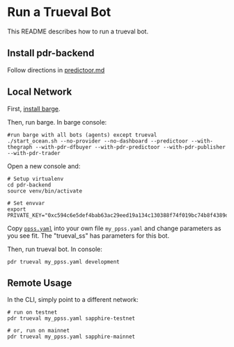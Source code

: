 <!--
Copyright 2023 Ocean Protocol Foundation
SPDX-License-Identifier: Apache-2.0
-->

# Run a Trueval Bot

This README describes how to run a trueval bot.

## Install pdr-backend

Follow directions in [predictoor.md](predictoor.md)

## Local Network

First, [install barge](barge.md#install-barge).

Then, run barge. In barge console:

```console
#run barge with all bots (agents) except trueval
./start_ocean.sh --no-provider --no-dashboard --predictoor --with-thegraph --with-pdr-dfbuyer --with-pdr-predictoor --with-pdr-publisher --with-pdr-trader
```

Open a new console and:

```
# Setup virtualenv
cd pdr-backend
source venv/bin/activate

# Set envvar
export PRIVATE_KEY="0xc594c6e5def4bab63ac29eed19a134c130388f74f019bc74b8f4389df2837a58"
```

Copy [`ppss.yaml`](../ppss.yaml) into your own file `my_ppss.yaml` and change parameters as you see fit. The "trueval_ss" has parameters for this bot.

Then, run trueval bot. In console:

```console
pdr trueval my_ppss.yaml development
```

## Remote Usage

In the CLI, simply point to a different network:

```console
# run on testnet
pdr trueval my_ppss.yaml sapphire-testnet

# or, run on mainnet
pdr trueval my_ppss.yaml sapphire-mainnet
```
